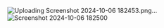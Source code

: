 ![Uploading Screenshot 2024-10-06 182453.png…]()
![Screenshot 2024-10-06 182500](https://github.com/user-attachments/assets/0654156c-6750-4134-b1de-8bee050ca70b)
